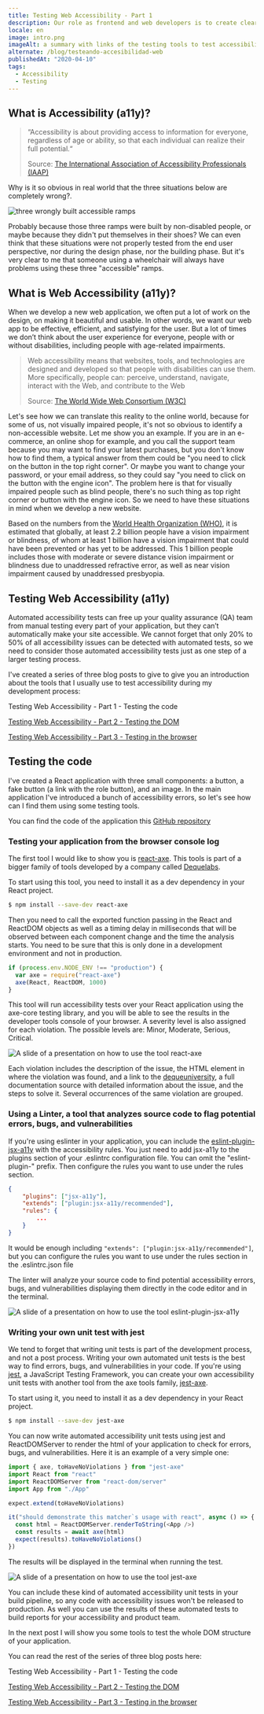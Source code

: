 ```yaml
---
title: Testing Web Accessibility - Part 1
description: Our role as frontend and web developers is to create clear interfaces to make people understand and care about data, independently of their disabilities or impairments, so the only way to be sure that the websites we develop are fully accessible is to test our code.
locale: en
image: intro.png
imageAlt: a summary with links of the testing tools to test accessibility during the development
alternate: /blog/testeando-accesibilidad-web
publishedAt: "2020-04-10"
tags:
  - Accessibility
  - Testing
---
```


## What is Accessibility (a11y)?

> “Accessibility is about providing access to information for everyone, regardless of age or ability, so that each individual can realize their full potential.“
>
> Source: [The International Association of Accessibility Professionals (IAAP)](https://www.accessibilityassociation.org/content.asp?contentid=1)

Why is it so obvious in real world that the three situations below are completely wrong?.

![three wrongly built accessible ramps](/images/blog/testing-web-accessibility-part-1/wrong-a11y.jpeg)

Probably because those three ramps were built by non-disabled people, or maybe because they didn't put themselves in their shoes?
We can even think that these situations were not properly tested from the end user perspective, nor during the design phase, nor the building phase.
But it's very clear to me that someone using a wheelchair will always have problems using these three "accessible" ramps.

## What is Web Accessibility (a11y)?

When we develop a new web application, we often put a lot of work on the design, on making it beautiful and usable.
In other words, we want our web app to be effective, efficient, and satisfying for the user.
But a lot of times we don’t think about the user experience for everyone, people with or without disabilities, including people with age-related impairments.

> Web accessibility means that websites, tools, and technologies are designed and developed so that people with disabilities can use them.
> More specifically, people can: perceive, understand, navigate, interact with the Web, and contribute to the Web
>
> Source: [The World Wide Web Consortium (W3C)](https://www.w3.org/WAI/fundamentals/accessibility-intro/)

Let's see how we can translate this reality to the online world, because for some of us, not visually impaired people, it's not so obvious to identify a non-accessible website.
Let me show you an example. If you are in an e-commerce, an online shop for example, and you call the support team because you may want to find your latest purchases,
but you don't know how to find them, a typical answer from them could be "you need to click on the button in the top right corner".
Or maybe you want to change your password, or your email address, so they could say "you need to click on the button with the engine icon".
The problem here is that for visually impaired people such as blind people, there's no such thing as top right corner or button with the engine icon.
So we need to have these situations in mind when we develop a new website.

Based on the numbers from the [World Health Organization (WHO)](https://www.who.int/news-room/fact-sheets/detail/blindness-and-visual-impairment), it is estimated that globally, at least 2.2 billion people have a vision impairment or blindness, of whom at least 1 billion have a vision impairment that could have been prevented or has yet to be addressed.
This 1 billion people includes those with moderate or severe distance vision impairment or blindness due to unaddressed refractive error, as well as near vision impairment caused by unaddressed presbyopia.

## Testing Web Accessibility (a11y)

Automated accessibility tests can free up your quality assurance (QA) team from manual testing every part of your application, but they can’t automatically make your site accessible.
We cannot forget that only 20% to 50% of all accessibility issues can be detected with automated tests, so we need to consider those automated accessibility tests just as one step of a larger testing process.

I've created a series of three blog posts to give to give you an introduction about the tools that I usually use to test accessibility during my development process:

Testing Web Accessibility - Part 1 - Testing the code

[Testing Web Accessibility - Part 2 - Testing the DOM](/testing-web-accessibility-part-2)

[Testing Web Accessibility - Part 3 - Testing in the browser](/testing-web-accessibility-part-3)

## Testing the code

I've created a React application with three small components: a button, a fake button (a link with the role button), and an image.
In the main application I've introduced a bunch of accessibility errors, so let's see how can I find them using some testing tools.

You can find the code of the application this [GitHub repository](https://github.com/bolonio/testing-web-a11y)

### Testing your application from the browser console log

The first tool I would like to show you is [react-axe](https://github.com/dequelabs/react-axe). This tools is part of a bigger family of tools developed by a company called [Dequelabs](https://www.deque.com/axe/).

To start using this tool, you need to install it as a dev dependency in your React project.

```bash
$ npm install --save-dev react-axe
```

Then you need to call the exported function passing in the React and ReactDOM objects as well as a timing delay in milliseconds that will be observed between each component change and the time the analysis starts.
You need to be sure that this is only done in a development environment and not in production.

```js
if (process.env.NODE_ENV !== "production") {
  var axe = require("react-axe")
  axe(React, ReactDOM, 1000)
}
```

This tool will run accessibility tests over your React application using the axe-core testing library, and you will be able to see the results in the developer tools console of your browser.
A severity level is also assigned for each violation. The possible levels are: Minor, Moderate, Serious, Critical.

![A slide of a presentation on how to use the tool react-axe](/images/blog/testing-web-accessibility-part-1/react-axe.jpeg)

Each violation includes the description of the issue, the HTML element in where the violation was found, and a link to the [dequeuniversity](https://dequeuniversity.com/), a full documentation source with detailed information about the issue, and the steps to solve it.
Several occurrences of the same violation are grouped.

### Using a Linter, a tool that analyzes source code to flag potential errors, bugs, and vulnerabilities

If you're using eslinter in your application, you can include the [eslint-plugin-jsx-a11y](https://github.com/evcohen/eslint-plugin-jsx-a11y) with the accessibility rules.
You just need to add jsx-a11y to the plugins section of your .eslintrc configuration file. You can omit the "eslint-plugin-" prefix. Then configure the rules you want to use under the rules section.

```json
{
    "plugins": ["jsx-a11y"],
    "extends": ["plugin:jsx-a11y/recommended"],
    "rules": {
        ...
    }
}
```

It would be enough including `"extends": ["plugin:jsx-a11y/recommended"]`, but you can configure the rules you want to use under the rules section in the .eslintrc.json file

The linter will analyze your source code to find potential accessibility errors, bugs, and vulnerabilities displaying them directly in the code editor and in the terminal.

![A slide of a presentation on how to use the tool eslint-plugin-jsx-a11y](/images/blog/testing-web-accessibility-part-1/eslint-plugin-jsx-a11y.jpeg)

### Writing your own unit test with jest

We tend to forget that writing unit tests is part of the development process, and not a post process.
Writing your own automated unit tests is the best way to find errors, bugs, and vulnerabilities in your code.
If you're using [jest](https://jestjs.io/), a JavaScript Testing Framework, you can create your own accessibility unit tests with another tool from the axe tools family, [jest-axe](https://github.com/nickcolley/jest-axe).

To start using it, you need to install it as a dev dependency in your React project.

```bash
$ npm install --save-dev jest-axe
```

You can now write automated accessibility unit tests using jest and ReactDOMServer to render the html of your application to check for errors, bugs, and vulnerabilities.
Here it is an example of a very simple one:

```js
import { axe, toHaveNoViolations } from "jest-axe"
import React from "react"
import ReactDOMServer from "react-dom/server"
import App from "./App"

expect.extend(toHaveNoViolations)

it("should demonstrate this matcher`s usage with react", async () => {
  const html = ReactDOMServer.renderToString(<App />)
  const results = await axe(html)
  expect(results).toHaveNoViolations()
})
```

The results will be displayed in the terminal when running the test.

![A slide of a presentation on how to use the tool jest-axe](/images/blog/testing-web-accessibility-part-1/jest-axe.jpeg)

You can include these kind of automated accessibility unit tests in your build pipeline, so any code with accessibility issues won't be released to production.
As well you can use the results of these automated tests to build reports for your accessibility and product team.

In the next post I will show you some tools to test the whole DOM structure of your application.

You can read the rest of the series of three blog posts here:

Testing Web Accessibility - Part 1 - Testing the code

[Testing Web Accessibility - Part 2 - Testing the DOM](/blog/testing-web-accessibility-part-2)

[Testing Web Accessibility - Part 3 - Testing in the browser](/blog/testing-web-accessibility-part-3)
